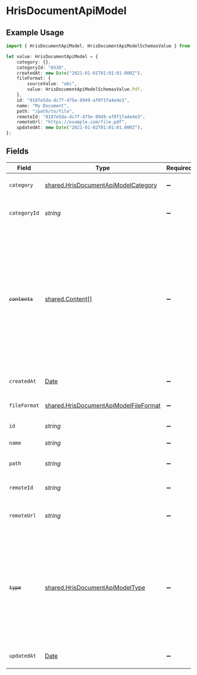 # HrisDocumentApiModel

## Example Usage

```typescript
import { HrisDocumentApiModel, HrisDocumentApiModelSchemasValue } from "@stackone/stackone-client-ts/sdk/models/shared";

let value: HrisDocumentApiModel = {
    category: {},
    categoryId: "6530",
    createdAt: new Date("2021-01-01T01:01:01.000Z"),
    fileFormat: {
        sourceValue: "abc",
        value: HrisDocumentApiModelSchemasValue.Pdf,
    },
    id: "8187e5da-dc77-475e-9949-af0f1fa4e4e3",
    name: "My Document",
    path: "/path/to/file",
    remoteId: "8187e5da-dc77-475e-9949-af0f1fa4e4e3",
    remoteUrl: "https://example.com/file.pdf",
    updatedAt: new Date("2021-01-02T01:01:01.000Z"),
};
```

## Fields

| Field                                                                                                                                                                                                          | Type                                                                                                                                                                                                           | Required                                                                                                                                                                                                       | Description                                                                                                                                                                                                    | Example                                                                                                                                                                                                        |
| -------------------------------------------------------------------------------------------------------------------------------------------------------------------------------------------------------------- | -------------------------------------------------------------------------------------------------------------------------------------------------------------------------------------------------------------- | -------------------------------------------------------------------------------------------------------------------------------------------------------------------------------------------------------------- | -------------------------------------------------------------------------------------------------------------------------------------------------------------------------------------------------------------- | -------------------------------------------------------------------------------------------------------------------------------------------------------------------------------------------------------------- |
| `category`                                                                                                                                                                                                     | [shared.HrisDocumentApiModelCategory](../../../sdk/models/shared/hrisdocumentapimodelcategory.md)                                                                                                              | :heavy_minus_sign:                                                                                                                                                                                             | The category of the the document                                                                                                                                                                               | templates, forms, backups, etc.                                                                                                                                                                                |
| `categoryId`                                                                                                                                                                                                   | *string*                                                                                                                                                                                                       | :heavy_minus_sign:                                                                                                                                                                                             | The categoryId of the documents                                                                                                                                                                                | 6530                                                                                                                                                                                                           |
| ~~`contents`~~                                                                                                                                                                                                 | [shared.Content](../../../sdk/models/shared/content.md)[]                                                                                                                                                      | :heavy_minus_sign:                                                                                                                                                                                             | : warning: ** DEPRECATED **: This will be removed in a future release, please migrate away from it as soon as possible.<br/><br/>The content of the file. Deprecated, use `url` and `file_format` one level up instead |                                                                                                                                                                                                                |
| `createdAt`                                                                                                                                                                                                    | [Date](https://developer.mozilla.org/en-US/docs/Web/JavaScript/Reference/Global_Objects/Date)                                                                                                                  | :heavy_minus_sign:                                                                                                                                                                                             | The creation date of the file                                                                                                                                                                                  | 2021-01-01T01:01:01.000Z                                                                                                                                                                                       |
| `fileFormat`                                                                                                                                                                                                   | [shared.HrisDocumentApiModelFileFormat](../../../sdk/models/shared/hrisdocumentapimodelfileformat.md)                                                                                                          | :heavy_minus_sign:                                                                                                                                                                                             | The file format of the file                                                                                                                                                                                    |                                                                                                                                                                                                                |
| `id`                                                                                                                                                                                                           | *string*                                                                                                                                                                                                       | :heavy_minus_sign:                                                                                                                                                                                             | Unique identifier                                                                                                                                                                                              | 8187e5da-dc77-475e-9949-af0f1fa4e4e3                                                                                                                                                                           |
| `name`                                                                                                                                                                                                         | *string*                                                                                                                                                                                                       | :heavy_minus_sign:                                                                                                                                                                                             | The name of the file                                                                                                                                                                                           | My Document                                                                                                                                                                                                    |
| `path`                                                                                                                                                                                                         | *string*                                                                                                                                                                                                       | :heavy_minus_sign:                                                                                                                                                                                             | The path where the file is stored                                                                                                                                                                              | /path/to/file                                                                                                                                                                                                  |
| `remoteId`                                                                                                                                                                                                     | *string*                                                                                                                                                                                                       | :heavy_minus_sign:                                                                                                                                                                                             | Provider's unique identifier                                                                                                                                                                                   | 8187e5da-dc77-475e-9949-af0f1fa4e4e3                                                                                                                                                                           |
| `remoteUrl`                                                                                                                                                                                                    | *string*                                                                                                                                                                                                       | :heavy_minus_sign:                                                                                                                                                                                             | URL where the file content is located                                                                                                                                                                          | https://example.com/file.pdf                                                                                                                                                                                   |
| ~~`type`~~                                                                                                                                                                                                     | [shared.HrisDocumentApiModelType](../../../sdk/models/shared/hrisdocumentapimodeltype.md)                                                                                                                      | :heavy_minus_sign:                                                                                                                                                                                             | : warning: ** DEPRECATED **: This will be removed in a future release, please migrate away from it as soon as possible.<br/><br/>The content type of the document                                              |                                                                                                                                                                                                                |
| `updatedAt`                                                                                                                                                                                                    | [Date](https://developer.mozilla.org/en-US/docs/Web/JavaScript/Reference/Global_Objects/Date)                                                                                                                  | :heavy_minus_sign:                                                                                                                                                                                             | The update date of the file                                                                                                                                                                                    | 2021-01-02T01:01:01.000Z                                                                                                                                                                                       |